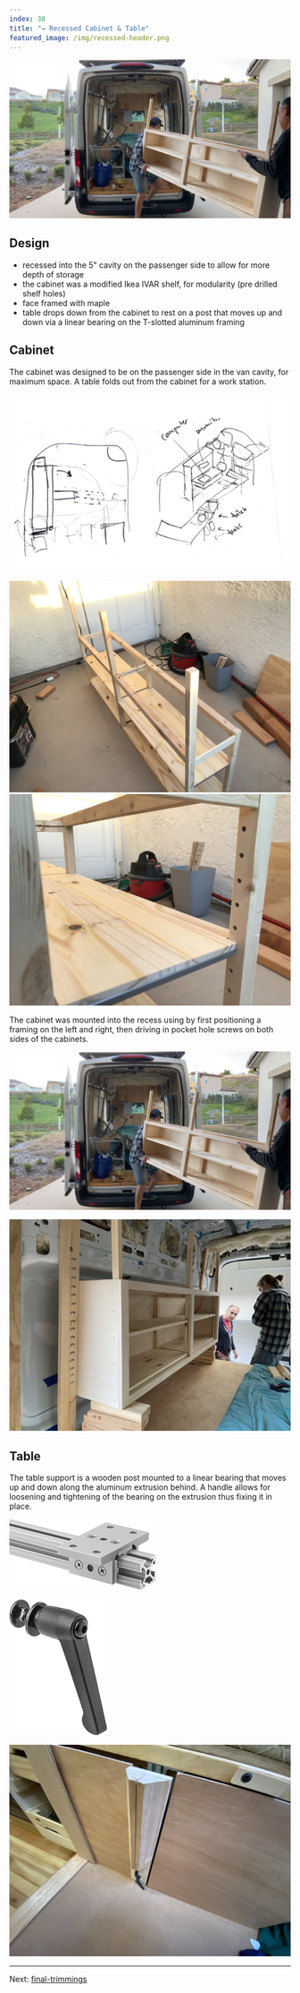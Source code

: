 ```yaml
---
index: 38
title: "→ Recessed Cabinet & Table"
featured_image: /img/recessed-header.png
---
```


![recessed-header](img/recessed-header.png)


## Design
- recessed into the 5" cavity on the passenger side to allow for more depth of storage
- the cabinet was a modified Ikea IVAR shelf, for modularity (pre drilled shelf holes)
- face framed with maple
- table drops down from the cabinet to rest on a post that moves up and down via a linear bearing on the T-slotted aluminum framing

## Cabinet 

 The cabinet was designed to be on the passenger side in the van cavity, for maximum space. A table folds out from the cabinet for a work station. 

![design-header](img/design-header.jpg)

![Image_8 2021-01-04_20-10-22](img/Image_8%202021-01-04_20-10-22.jpeg)
![Image_9 2021-01-04_20-10-22](img/Image_9%202021-01-04_20-10-22.jpeg)

The cabinet was mounted into the recess using by first positioning a framing on the left and right, then driving in pocket hole screws on both sides of the cabinets.

![recessed-header](img/recessed-header.png)

![IMG_2057](img/IMG_2057.jpg)

## Table 

The table support is a wooden post mounted to a linear bearing that moves up and down along the aluminum extrusion behind. A handle allows for loosening and tightening of the bearing on the extrusion thus fixing it in place.

![Pasted image 20230217101644](img/Pasted%20image%2020230217101644.png)

![Pasted image 20230217101630](img/Pasted%20image%2020230217101630.png)


![IMG_4697](img/IMG_4697.jpg)

---

Next: [final-trimmings](final-trimmings)